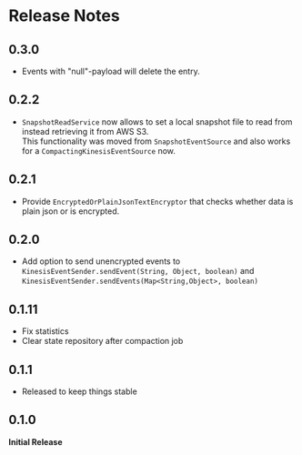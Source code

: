 # Release Notes

## 0.3.0
* Events with "null"-payload will delete the entry.

## 0.2.2
* `SnapshotReadService` now allows to set a local snapshot file to read from instead retrieving it from AWS S3.   
This functionality was moved from `SnapshotEventSource` and also works for a `CompactingKinesisEventSource` now.

## 0.2.1
* Provide ```EncryptedOrPlainJsonTextEncryptor``` that checks whether data is plain json or is encrypted.

## 0.2.0
* Add option to send unencrypted events to ```KinesisEventSender.sendEvent(String, Object, boolean)``` 
and ```KinesisEventSender.sendEvents(Map<String,Object>, boolean)```

## 0.1.11
* Fix statistics
* Clear state repository after compaction job

## 0.1.1
* Released to keep things stable

## 0.1.0
**Initial Release**
